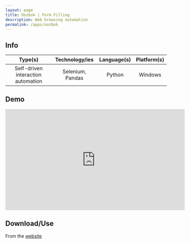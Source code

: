```yaml
---
layout: page
title: Oozbok | Form Filling
description: Web browsing automation
permalink: /apps/oozbok
---
```


## Info

| Type(s) | Technology/ies | Language(s) | Platform(s) |
|:---:|:---:|:---:|:---:|
| Self-driven interaction automation | Selenium, Pandas | Python | Windows |

## Demo
<iframe width="560" height="315" src="https://www.youtube.com/embed/cPSwh2Tfhhk" title="YouTube video player" frameborder="0" allow="accelerometer; autoplay; clipboard-write; encrypted-media; gyroscope; picture-in-picture; web-share" referrerpolicy="strict-origin-when-cross-origin" allowfullscreen></iframe>

## Download/Use
From the [website](https://oozbok.muxai.cc/)
